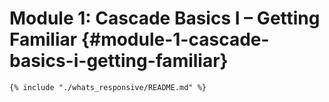 # Module 1: Cascade Basics I – Getting Familiar {#module-1-cascade-basics-i-getting-familiar}

```
{% include "./whats_responsive/README.md" %}
```



